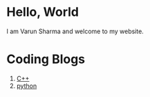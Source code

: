 # Hello, World
I am Varun Sharma and welcome to my website.

# Coding Blogs
1. [C++](https://varunswing.github.io/cpp/)
2. [python](https://varunswing.github.io/python/)
